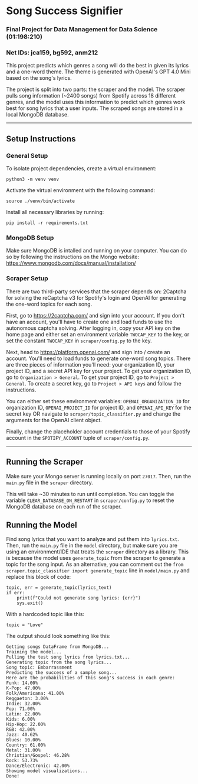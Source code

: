 # Song Success Signifier 
### Final Project for Data Management for Data Science (01:198:210)
### Net IDs: jca159, bg592, anm212

This project predicts which genres a song will do the best in given its lyrics and a one-word theme. The theme is generated with OpenAI's GPT 4.0 Mini based on the song's lyrics.

The project is split into two parts: the scraper and the model. The scraper pulls song information (~2400 songs) from Spotify across 18 different genres, and the model uses this information to predict which genres work best for song lyrics that a user inputs. The scraped songs are stored in a local MongoDB database.

---

## Setup Instructions
### General Setup
To isolate project dependencies, create a virtual environment:
```
python3 -m venv venv
```
Activate the virtual environment with the following command:
```
source ./venv/bin/activate
```
Install all necessary libraries by running:
```
pip install -r requirements.txt
```
### MongoDB Setup
Make sure MongoDB is intalled and running on your computer. You can do so by following the instructions on the Mongo website:
https://www.mongodb.com/docs/manual/installation/

### Scraper Setup
There are two third-party services that the scraper depends on: 2Captcha for solving the reCaptcha v3 for Spotify's login and OpenAI for generating the one-word topics for each song.

First, go to https://2captcha.com/ and sign into your account. If you don't have an account, you'll have to create one and load funds to use the autonomous captcha solving. After logging in, copy your API key on the home page and either set an environment variable `TWOCAP_KEY` to the key, or set the constant `TWOCAP_KEY` in `scraper/config.py` to the key.

Next, head to https://platform.openai.com/ and sign into / create an account. You'll need to load funds to generate one-word song topics. There are three pieces of information you'll need: your organization ID, your project ID, and a secret API key for your project. To get your organization ID, go to `Organization > General`. To get your project ID, go to `Project > General`. To create a secret key, go to `Project > API keys` and follow the instructions.

You can either set these environment variables: `OPENAI_ORGANIZATION_ID` for organization ID, `OPENAI_PROJECT_ID` for project ID, and `OPENAI_API_KEY` for the secret key OR navigate to `scraper/topic_classifier.py` and change the arguments for the OpenAI client object.

Finally, change the placeholder account credentials to those of your Spotify account in the `SPOTIFY_ACCOUNT` tuple of `scraper/config.py`.

---
## Running the Scraper
Make sure your Mongo server is running locally on port `27017`. Then, run the `main.py` file in the `scraper` directory.

This will take ~30 minutes to run until completion. You can toggle the variable `CLEAR_DATABASE_ON_RESTART` in `scraper/config.py` to reset the MongoDB database on each run of the scraper.

## Running the Model
Find song lyrics that you want to analyze and put them into `lyrics.txt`. Then, run the `main.py` file in the `model` directory, but make sure you are using an environment/IDE that treats the `scraper` directory as a library. This is because the model uses `generate_topic` from the scraper to generate a topic for the song input. As an alternative, you can comment out the `from scraper.topic_classifier import generate_topic` line in `model/main.py` and replace this block of code:
```
topic, err = generate_topic(lyrics_text)
if err:
    print(f"Could not generate song lyrics: {err}")
    sys.exit()
```
With a hardcoded topic like this:
```
topic = "Love"
```

The output should look something like this:
```
Getting songs DataFrame from MongoDB...
Training the model...
Pulling the test song lyrics from lyrics.txt...
Generating topic from the song lyrics...
Song topic: Embarrassment
Predicting the success of a sample song...
Here are the probabilities of this song's success in each genre:
Funk: 14.00%
K-Pop: 47.00%
Folk/Americana: 41.00%
Reggaeton: 3.00%
Indie: 32.00%
Pop: 71.00%
Latin: 22.00%
Kids: 6.00%
Hip-Hop: 22.00%
R&B: 42.00%
Jazz: 40.62%
Blues: 10.00%
Country: 61.00%
Metal: 31.00%
Christian/Gospel: 46.28%
Rock: 53.73%
Dance/Electronic: 42.00%
Showing model visualizations...
Done!
```
